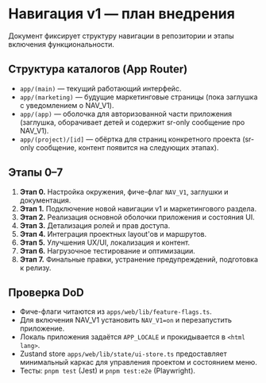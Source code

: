 # Навигация v1 — план внедрения

Документ фиксирует структуру навигации в репозитории и этапы включения функциональности.

## Структура каталогов (App Router)

- `app/(main)` — текущий работающий интерфейс.
- `app/(marketing)` — будущие маркетинговые страницы (пока заглушка с уведомлением о NAV_V1).
- `app/(app)` — оболочка для авторизованной части приложения (заглушка, оборачивает детей и содержит sr-only сообщение про NAV_V1).
- `app/(project)/[id]` — обёртка для страниц конкретного проекта (sr-only сообщение, контент появится на следующих этапах).

## Этапы 0–7

1. **Этап 0.** Настройка окружения, фиче-флаг `NAV_V1`, заглушки и документация.
2. **Этап 1.** Подключение новой навигации v1 и маркетингового раздела.
3. **Этап 2.** Реализация основной оболочки приложения и состояния UI.
4. **Этап 3.** Детализация ролей и прав доступа.
5. **Этап 4.** Интеграция проектных layout'ов и маршрутов.
6. **Этап 5.** Улучшения UX/UI, локализация и контент.
7. **Этап 6.** Нагрузочное тестирование и оптимизации.
8. **Этап 7.** Финальные правки, устранение предупреждений, подготовка к релизу.

## Проверка DoD

- Фиче-флаги читаются из `apps/web/lib/feature-flags.ts`.
- Для включения NAV_V1 установить `NAV_V1=on` и перезапустить приложение.
- Локаль приложения задаётся `APP_LOCALE` и прокидывается в `<html lang>`.
- Zustand store `apps/web/lib/state/ui-store.ts` предоставляет минимальный каркас для управления проектом и состоянием меню.
- Тесты: `pnpm test` (Jest) и `pnpm test:e2e` (Playwright).
